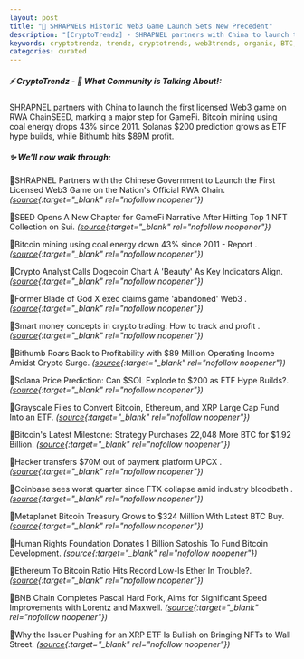 ```yaml
---
layout: post
title: "🌇 SHRAPNELs Historic Web3 Game Launch Sets New Precedent"
description: "[CryptoTrendz] - SHRAPNEL partners with China to launch the first licensed Web3 game on RWA ChainSEED, marking a major step for GameFi. Bitcoin mining using coal energy drops 43% since 2011. Solanas $200 prediction grows as ETF hype builds, while Bithumb hits $89M profit."
keywords: cryptotrendz, trendz, cryptotrends, web3trends, organic, BTC, mining, Web3, crypto, NFT, Bitcoin, FTX, Altcoin, XRP, Analyst, Dogecoin
categories: curated
---
```


##### ⚡ CryptoTrendz - 📌 *What Community is Talking About!:*

SHRAPNEL partners with China to launch the first licensed Web3 game on RWA ChainSEED, marking a major step for GameFi. Bitcoin mining using coal energy drops 43% since 2011. Solanas $200 prediction grows as ETF hype builds, while Bithumb hits $89M profit.

##### ✨ *We’ll now walk through:*


🔹SHRAPNEL Partners with the Chinese Government to Launch the First Licensed Web3 Game on the Nation's Official RWA Chain. *([source](https://s.avyag.com/d79e){:target="_blank" rel="nofollow noopener"})*

🔹SEED Opens A New Chapter for GameFi Narrative After Hitting Top 1 NFT Collection on Sui. *([source](https://s.avyag.com/8r74){:target="_blank" rel="nofollow noopener"})*

🔹Bitcoin mining using coal energy down 43% since 2011 - Report . *([source](https://s.avyag.com/u7ac){:target="_blank" rel="nofollow noopener"})*

🔹Crypto Analyst Calls Dogecoin Chart A 'Beauty' As Key Indicators Align. *([source](https://s.avyag.com/ekln){:target="_blank" rel="nofollow noopener"})*

🔹Former Blade of God X exec claims game 'abandoned' Web3 . *([source](https://s.avyag.com/a120){:target="_blank" rel="nofollow noopener"})*

🔹Smart money concepts in crypto trading: How to track and profit . *([source](https://s.avyag.com/xss8){:target="_blank" rel="nofollow noopener"})*

🔹Bithumb Roars Back to Profitability with $89 Million Operating Income Amidst Crypto Surge. *([source](https://s.avyag.com/ctrw){:target="_blank" rel="nofollow noopener"})*

🔹Solana Price Prediction: Can $SOL Explode to $200 as ETF Hype Builds?. *([source](https://s.avyag.com/4o10){:target="_blank" rel="nofollow noopener"})*

🔹Grayscale Files to Convert Bitcoin, Ethereum, and XRP Large Cap Fund Into an ETF. *([source](https://s.avyag.com/uwh3){:target="_blank" rel="nofollow noopener"})*

🔹Bitcoin's Latest Milestone: Strategy Purchases 22,048 More BTC for $1.92 Billion. *([source](https://s.avyag.com/s1cu){:target="_blank" rel="nofollow noopener"})*

🔹Hacker transfers $70M out of payment platform UPCX . *([source](https://s.avyag.com/ku4c){:target="_blank" rel="nofollow noopener"})*

🔹Coinbase sees worst quarter since FTX collapse amid industry bloodbath . *([source](https://s.avyag.com/7acc){:target="_blank" rel="nofollow noopener"})*

🔹Metaplanet Bitcoin Treasury Grows to $324 Million With Latest BTC Buy. *([source](https://s.avyag.com/pux2){:target="_blank" rel="nofollow noopener"})*

🔹Human Rights Foundation Donates 1 Billion Satoshis To Fund Bitcoin Development. *([source](https://s.avyag.com/v63s){:target="_blank" rel="nofollow noopener"})*

🔹Ethereum To Bitcoin Ratio Hits Record Low-Is Ether In Trouble?. *([source](https://s.avyag.com/x3yr){:target="_blank" rel="nofollow noopener"})*

🔹BNB Chain Completes Pascal Hard Fork, Aims for Significant Speed Improvements with Lorentz and Maxwell. *([source](https://s.avyag.com/mfn2){:target="_blank" rel="nofollow noopener"})*

🔹Why the Issuer Pushing for an XRP ETF Is Bullish on Bringing NFTs to Wall Street. *([source](https://s.avyag.com/pf9f){:target="_blank" rel="nofollow noopener"})*
